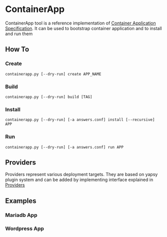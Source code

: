 # ContainerApp
ContainerApp tool is a reference implementation of [Container Application Specification](https://github.com/aweiteka/containerapp-spec). It can be used to bootstrap container application and to install and run them

## How To

### Create
```
containerapp.py [--dry-run] create APP_NAME
```
### Build
```
containerapp.py [--dry-run] build [TAG]
```
### Install
```
containerapp.py [--dry-run] [-a answers.conf] install [--recursive] APP 
```
### Run
```
containerapp.py [--dry-run] [-a answers.conf] run APP
```

## Providers

Providers represent various deployment targets. They are based on yapsy plugin system and can be added by implementing interface explained in [Providers](providers/README.md)

## Examples

### Mariadb App

### Wordpress App


